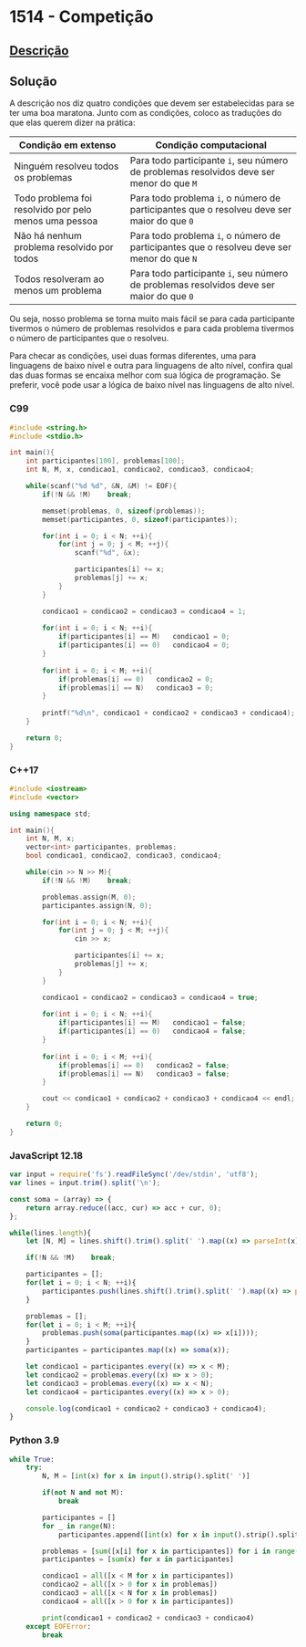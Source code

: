 # 1514 - Competição

## [Descrição](https://www.beecrowd.com.br/judge/pt/problems/view/1514)

## Solução

A descrição nos diz quatro condições que devem ser estabelecidas para se ter uma boa maratona. Junto com as condições, coloco as traduções do que elas querem dizer na prática:

| Condição em extenso                                   | Condição computacional                                                                     |
| ----------------------------------------------------- | ------------------------------------------------------------------------------------------ |
| Ninguém resolveu todos os problemas                   | Para todo participante `i`, seu número de problemas resolvidos deve ser menor do que `M`   |
| Todo problema foi resolvido por pelo menos uma pessoa | Para todo problema `i`, o número de participantes que o resolveu deve ser maior do que `0` |
| Não há nenhum problema resolvido por todos            | Para todo problema `i`, o número de participantes que o resolveu deve ser menor do que `N` |
| Todos resolveram ao menos um problema                 | Para todo participante `i`, seu número de problemas resolvidos deve ser maior do que `0`   |

Ou seja, nosso problema se torna muito mais fácil se para cada participante tivermos o número de problemas resolvidos e para cada problema tivermos o número de participantes que o resolveu.

Para checar as condições, usei duas formas diferentes, uma para linguagens de baixo nível e outra para linguagens de alto nível, confira qual das duas formas se encaixa melhor com sua lógica de programação. Se preferir, você pode usar a lógica de baixo nível nas linguagens de alto nível.

### C99
```c
#include <string.h>
#include <stdio.h>

int main(){
    int participantes[100], problemas[100];
    int N, M, x, condicao1, condicao2, condicao3, condicao4;

    while(scanf("%d %d", &N, &M) != EOF){
        if(!N && !M)    break;

        memset(problemas, 0, sizeof(problemas));
        memset(participantes, 0, sizeof(participantes));

        for(int i = 0; i < N; ++i){
            for(int j = 0; j < M; ++j){
                scanf("%d", &x);

                participantes[i] += x;
                problemas[j] += x;
            }
        }

        condicao1 = condicao2 = condicao3 = condicao4 = 1;
        
        for(int i = 0; i < N; ++i){
            if(participantes[i] == M)   condicao1 = 0;
            if(participantes[i] == 0)   condicao4 = 0;
        }
        
        for(int i = 0; i < M; ++i){
            if(problemas[i] == 0)   condicao2 = 0;
            if(problemas[i] == N)   condicao3 = 0;
        }
        
        printf("%d\n", condicao1 + condicao2 + condicao3 + condicao4);
    }

    return 0;
}
```

### C++17
```cpp
#include <iostream>
#include <vector>

using namespace std;

int main(){
    int N, M, x;
    vector<int> participantes, problemas;
    bool condicao1, condicao2, condicao3, condicao4;

    while(cin >> N >> M){
        if(!N && !M)    break;

        problemas.assign(M, 0);
        participantes.assign(N, 0);

        for(int i = 0; i < N; ++i){
            for(int j = 0; j < M; ++j){
                cin >> x;

                participantes[i] += x;
                problemas[j] += x;
            }
        }

        condicao1 = condicao2 = condicao3 = condicao4 = true;
        
        for(int i = 0; i < N; ++i){
            if(participantes[i] == M)   condicao1 = false;
            if(participantes[i] == 0)   condicao4 = false;
        }
        
        for(int i = 0; i < M; ++i){
            if(problemas[i] == 0)   condicao2 = false;
            if(problemas[i] == N)   condicao3 = false;
        }

        cout << condicao1 + condicao2 + condicao3 + condicao4 << endl;
    }

    return 0;
}
```

### JavaScript 12.18
```javascript
var input = require('fs').readFileSync('/dev/stdin', 'utf8');
var lines = input.trim().split('\n');

const soma = (array) => {
    return array.reduce((acc, cur) => acc + cur, 0);
};

while(lines.length){
    let [N, M] = lines.shift().trim().split(' ').map((x) => parseInt(x));

    if(!N && !M)    break;

    participantes = [];
    for(let i = 0; i < N; ++i){
        participantes.push(lines.shift().trim().split(' ').map((x) => parseInt(x)));
    }

    problemas = [];
    for(let i = 0; i < M; ++i){
        problemas.push(soma(participantes.map((x) => x[i])));
    }
    participantes = participantes.map((x) => soma(x));

    let condicao1 = participantes.every((x) => x < M);
    let condicao2 = problemas.every((x) => x > 0);
    let condicao3 = problemas.every((x) => x < N);
    let condicao4 = participantes.every((x) => x > 0);

    console.log(condicao1 + condicao2 + condicao3 + condicao4);
}
```

### Python 3.9
```python
while True:
    try:
        N, M = [int(x) for x in input().strip().split(' ')]

        if(not N and not M):
            break

        participantes = []
        for _ in range(N):
            participantes.append([int(x) for x in input().strip().split(' ')])

        problemas = [sum([x[i] for x in participantes]) for i in range(M)]
        participantes = [sum(x) for x in participantes]

        condicao1 = all([x < M for x in participantes])
        condicao2 = all([x > 0 for x in problemas])
        condicao3 = all([x < N for x in problemas])
        condicao4 = all([x > 0 for x in participantes])

        print(condicao1 + condicao2 + condicao3 + condicao4)
    except EOFError:
        break
```